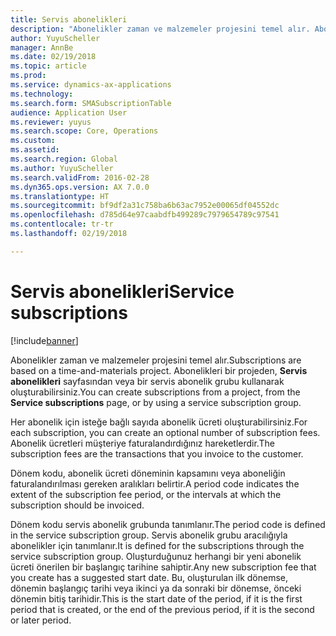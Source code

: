 ```yaml
---
title: Servis abonelikleri
description: "Abonelikler zaman ve malzemeler projesini temel alır. Abonelikleri bir projeden, Servis abonelikleri sayfasından veya bir servis abonelik grubu kullanarak oluşturabilirsiniz."
author: YuyuScheller
manager: AnnBe
ms.date: 02/19/2018
ms.topic: article
ms.prod: 
ms.service: dynamics-ax-applications
ms.technology: 
ms.search.form: SMASubscriptionTable
audience: Application User
ms.reviewer: yuyus
ms.search.scope: Core, Operations
ms.custom: 
ms.assetid: 
ms.search.region: Global
ms.author: YuyuScheller
ms.search.validFrom: 2016-02-28
ms.dyn365.ops.version: AX 7.0.0
ms.translationtype: HT
ms.sourcegitcommit: bf9df2a31c758ba6b63ac7952e00065df04552dc
ms.openlocfilehash: d785d64e97caabdfb499289c7979654789c97541
ms.contentlocale: tr-tr
ms.lasthandoff: 02/19/2018

---
```


# <a name="service-subscriptions"></a><span data-ttu-id="d3989-104">Servis abonelikleri</span><span class="sxs-lookup"><span data-stu-id="d3989-104">Service subscriptions</span></span>

[!include[banner](../includes/banner.md)]

<span data-ttu-id="d3989-105">Abonelikler zaman ve malzemeler projesini temel alır.</span><span class="sxs-lookup"><span data-stu-id="d3989-105">Subscriptions are based on a time-and-materials project.</span></span> <span data-ttu-id="d3989-106">Abonelikleri bir projeden, **Servis abonelikleri** sayfasından veya bir servis abonelik grubu kullanarak oluşturabilirsiniz.</span><span class="sxs-lookup"><span data-stu-id="d3989-106">You can create subscriptions from a project, from the **Service subscriptions** page, or by using a service subscription group.</span></span>

<span data-ttu-id="d3989-107">Her abonelik için isteğe bağlı sayıda abonelik ücreti oluşturabilirsiniz.</span><span class="sxs-lookup"><span data-stu-id="d3989-107">For each subscription, you can create an optional number of subscription fees.</span></span> <span data-ttu-id="d3989-108">Abonelik ücretleri müşteriye faturalandırdığınız hareketlerdir.</span><span class="sxs-lookup"><span data-stu-id="d3989-108">The subscription fees are the transactions that you invoice to the customer.</span></span>

<span data-ttu-id="d3989-109">Dönem kodu, abonelik ücreti döneminin kapsamını veya aboneliğin faturalandırılması gereken aralıkları belirtir.</span><span class="sxs-lookup"><span data-stu-id="d3989-109">A period code indicates the extent of the subscription fee period, or the intervals at which the subscription should be invoiced.</span></span>

<span data-ttu-id="d3989-110">Dönem kodu servis abonelik grubunda tanımlanır.</span><span class="sxs-lookup"><span data-stu-id="d3989-110">The period code is defined in the service subscription group.</span></span> <span data-ttu-id="d3989-111">Servis abonelik grubu aracılığıyla abonelikler için tanımlanır.</span><span class="sxs-lookup"><span data-stu-id="d3989-111">It is defined for the subscriptions through the service subscription group.</span></span> <span data-ttu-id="d3989-112">Oluşturduğunuz herhangi bir yeni abonelik ücreti önerilen bir başlangıç tarihine sahiptir.</span><span class="sxs-lookup"><span data-stu-id="d3989-112">Any new subscription fee that you create has a suggested start date.</span></span> <span data-ttu-id="d3989-113">Bu, oluşturulan ilk dönemse, dönemin başlangıç tarihi veya ikinci ya da sonraki bir dönemse, önceki dönemin bitiş tarihidir.</span><span class="sxs-lookup"><span data-stu-id="d3989-113">This is the start date of the period, if it is the first period that is created, or the end of the previous period, if it is the second or later period.</span></span>



